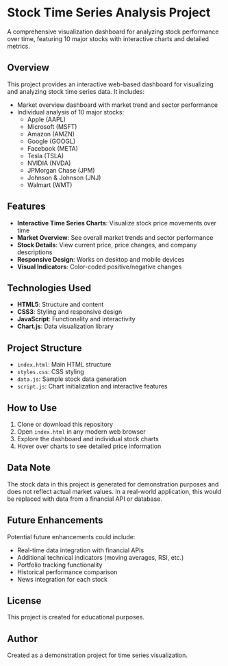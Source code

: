 # Stock Time Series Analysis Project

A comprehensive visualization dashboard for analyzing stock performance over time, featuring 10 major stocks with interactive charts and detailed metrics.

## Overview

This project provides an interactive web-based dashboard for visualizing and analyzing stock time series data. It includes:

- Market overview dashboard with market trend and sector performance
- Individual analysis of 10 major stocks:
  - Apple (AAPL)
  - Microsoft (MSFT)
  - Amazon (AMZN)
  - Google (GOOGL)
  - Facebook (META)
  - Tesla (TSLA)
  - NVIDIA (NVDA)
  - JPMorgan Chase (JPM)
  - Johnson & Johnson (JNJ)
  - Walmart (WMT)

## Features

- **Interactive Time Series Charts**: Visualize stock price movements over time
- **Market Overview**: See overall market trends and sector performance
- **Stock Details**: View current price, price changes, and company descriptions
- **Responsive Design**: Works on desktop and mobile devices
- **Visual Indicators**: Color-coded positive/negative changes

## Technologies Used

- **HTML5**: Structure and content
- **CSS3**: Styling and responsive design
- **JavaScript**: Functionality and interactivity
- **Chart.js**: Data visualization library

## Project Structure

- `index.html`: Main HTML structure
- `styles.css`: CSS styling
- `data.js`: Sample stock data generation
- `script.js`: Chart initialization and interactive features

## How to Use

1. Clone or download this repository
2. Open `index.html` in any modern web browser
3. Explore the dashboard and individual stock charts
4. Hover over charts to see detailed price information

## Data Note

The stock data in this project is generated for demonstration purposes and does not reflect actual market values. In a real-world application, this would be replaced with data from a financial API or database.

## Future Enhancements

Potential future enhancements could include:
- Real-time data integration with financial APIs
- Additional technical indicators (moving averages, RSI, etc.)
- Portfolio tracking functionality
- Historical performance comparison
- News integration for each stock

## License

This project is created for educational purposes.

## Author

Created as a demonstration project for time series visualization.